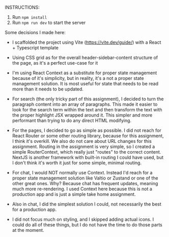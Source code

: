 INSTRUCTIONS:
1. Run `npm install`
2. Run `npm run dev` to start the server

Some decisions I made here:
- I scaffolded the project using Vite (https://vite.dev/guide/) with a React + Typescript template
- Using CSS grid as for the overall header-sidebar-content structure of the page, as it's a perfect use-case for it
- I'm using React Context as a substitute for proper state management because of it's simplicity, but in reality, it's a not a proper state management solution. It is most useful for state that needs to be read more than it needs to be updated. 
- For search (the only tricky part of this assignment), I decided to turn the paragraph content into an array of paragraphs. This made it easier to look for the search term within the text and then transform the text with the proper highlight JSX wrapped around it. This simpler and more performant than trying to do any direct HTML modifying.
- For the pages, I decided to go as simple as possible. I did not reach for React Router or some other routing library, because for this assignment, I think it's overkill. We also do not care about URL changes for this assignment. Routing in the assignment is very simple, so I created a simple RouterContext, which really just "routes" to the correct content. NextJS is another framework with built-in routing I could have used, but I don't think it's worth it just for some simple, minimal routing.
- For chat, I would NOT normally use Context. Instead I'd reach for a proper state management solution like Valtio or Zustand or one of the other great ones. Why? Because chat has frequent updates, meaning much more re-rendering. I used Context here because this is not a production app and is just a simple take home assignment.
- Also in chat, I did the simplest solution I could, not necessarily the best for a production app.

- I did not focus much on styling, and I skipped adding actual icons. I could do all of these things, but I do not have the time to do those parts at the moment.